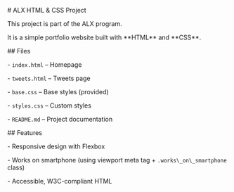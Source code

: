 \# ALX HTML \& CSS Project



This project is part of the ALX program.  

It is a simple portfolio website built with \*\*HTML\*\* and \*\*CSS\*\*.  



\## Files



\- `index.html` – Homepage

\- `tweets.html` – Tweets page

\- `base.css` – Base styles (provided)

\- `styles.css` – Custom styles

\- `README.md` – Project documentation



\## Features



\- Responsive design with Flexbox

\- Works on smartphone (using viewport meta tag + `.works\_on\_smartphone` class)

\- Accessible, W3C-compliant HTML




